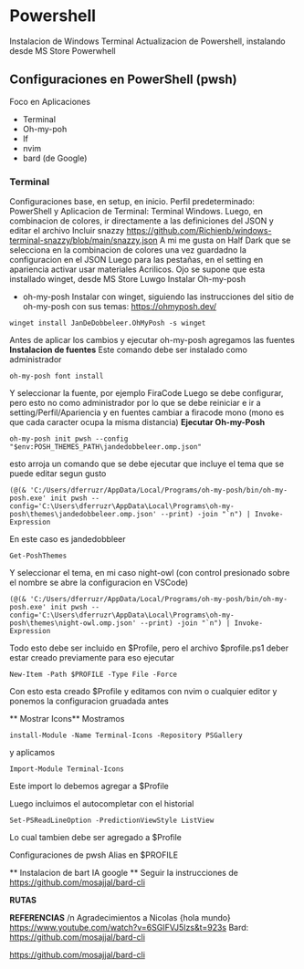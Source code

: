 # Powershell
Instalacion de Windows Terminal
Actualizacion de Powershell, instalando desde MS Store Powerwhell

## Configuraciones en PowerShell (pwsh)
Foco en Aplicaciones
- Terminal
- Oh-my-poh
- lf
- nvim
- bard (de Google)

### Terminal
Configuraciones base, en setup, en inicio. Perfil predeterminado: PowerShell y Aplicacion de Terminal: Terminal Windows.
Luego, en combinacion de colores, ir directamente a las definiciones del JSON y editar el archivo
Incluir snazzy https://github.com/Richienb/windows-terminal-snazzy/blob/main/snazzy.json
A mi me gusta on Half Dark que se selecciona en la combinacion de colores una vez guardadno la configuracion en el JSON
Luego para las pestañas, en el setting en apariencia activar usar materiales Acrilicos.
Ojo se supone que esta installado winget, desde MS Store
Luwgo Instalar Oh-my-posh
- oh-my-posh
Instalar con winget, siguiendo las instrucciones del sitio de oh-my-posh con sus temas:
https://ohmyposh.dev/
```
winget install JanDeDobbeleer.OhMyPosh -s winget
```
Antes de aplicar los cambios y ejecutar oh-my-posh agregamos las fuentes
**Instalacion de fuentes**
Este comando debe ser instalado como administrador
```
oh-my-posh font install
```
Y seleccionar la fuente, por ejemplo FiraCode
Luego se debe configurar, pero esto no como administrador por lo que se debe reiniciar e ir a setting/Perfil/Apariencia y en fuentes cambiar a firacode mono (mono es que cada caracter ocupa la misma distancia)
**Ejecutar Oh-my-Posh**
```
oh-my-posh init pwsh --config "$env:POSH_THEMES_PATH\jandedobbeleer.omp.json"
```
esto arroja un comando que se debe ejecutar que incluye el tema que se puede editar segun gusto
```
(@(& 'C:/Users/dferruzr/AppData/Local/Programs/oh-my-posh/bin/oh-my-posh.exe' init pwsh --config='C:\Users\dferruzr\AppData\Local\Programs\oh-my-posh\themes\jandedobbeleer.omp.json' --print) -join "`n") | Invoke-Expression
```
En este caso es jandedobbleer
```
Get-PoshThemes
```
Y seleccionar el tema, en mi caso night-owl (con control presionado sobre el nombre se abre la configuracion en VSCode)
```
(@(& 'C:/Users/dferruzr/AppData/Local/Programs/oh-my-posh/bin/oh-my-posh.exe' init pwsh --config='C:\Users\dferruzr\AppData\Local\Programs\oh-my-posh\themes\night-owl.omp.json' --print) -join "`n") | Invoke-Expression
```
Todo esto debe ser incluido en $Profile, pero el archivo $profile.ps1 deber estar creado previamente para eso ejecutar
```
New-Item -Path $PROFILE -Type File -Force
```
Con esto esta creado $Profile y editamos con nvim o cualquier editor y ponemos la configuracion gruadada antes

** Mostrar Icons**
Mostramos 
```
install-Module -Name Terminal-Icons -Repository PSGallery
```
y aplicamos
```
Import-Module Terminal-Icons
```
Este import lo debemos agregar a $Profile

Luego incluimos el autocompletar con el historial
```
Set-PSReadLineOption -PredictionViewStyle ListView
```
Lo cual tambien debe ser agregado a $Profile

Configuraciones de pwsh
Alias en $PROFILE

** Instalacion de bart IA google **
Seguir la instrucciones de 
https://github.com/mosajjal/bard-cli

**RUTAS**

**REFERENCIAS** /n
Agradecimientos a Nicolas {hola mundo} 
https://www.youtube.com/watch?v=6SGIFVJ5Izs&t=923s
Bard: https://github.com/mosajjal/bard-cli

https://github.com/mosajjal/bard-cli
